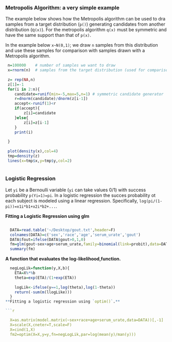 
### Metropolis Algorithm: a very simple example


The example below shows how the Metropolis algorithm can be used to dra samples from a target distribution (`p()`) generating candidates 
from another distribution (q`(x)`). For the metropolis algorithm `q(x)` must be symmetric and have the same support than that of `p(x)`.

In the example below `x~N(0,1)`; we draw `n` samples from this distribution and use these samples for comparison with samples drawn
with a Metropolis algorithm.

```r
 n=100000    # number of samples we want to draw
 x=rnorm(n)  # samples from the target distribution (used for comparison only).
 
 z= rep(NA,n) 
 z[1]=-1
 for(i in 2:n){
 	candidate=runif(min=-5,max=5,n=1) # symmetric candidate generator
 	r=dnorm(candidate)/dnorm(z[i-1])
 	accept<-runif(1)<r
 	if(accept){
 		z[i]=candidate
 	}else{
 		z[i]=z[i-1]
 	}
 	print(i)
 	
 }
 
 plot(density(x),col=4)
 tmp=density(z)
 lines(x=tmp$x,y=tmp$y,col=2)
 
```


### Logistic Regression

Let `yi` be a Bernoulli variable (`yi` can take values 0/1) with success probability `p(Yi=1)=pi`.
In a logistic regression the succes probability ot each subject is modeled using a linear regression. Specifically,
`log(pi/(1-pi))=x1i*b1+x2i*b2+...`.


**Fitting a Logistic Regression using glm**

```r	

  DATA=read.table('~/Desktop/gout.txt',header=F)
  colnames(DATA)=c('sex','race','age','serum_urate','gout')
  DATA$fout=ifelse(DATA$gout>0,1,0)
  fm=glm(gout~sex+age+serum_urate,family=binomial(link=probit),data=DATA)
  summary(fm)

```


**A function that evaluates the log-likelihood,function.**


```r
  negLogLik=function(y,X,b){
  	ETA=X%*%b
  	theta=exp(ETA)/(1+exp(ETA))
  	
  	logLik<-ifelse(y==1,log(theta),log(1-theta))
  	return(-sum(m(llogLike)))
  }
**Fitting a logistic regression using `optim()`.**

```r

  X=as.matrix(model.matrix(~sex+race+age+serum_urate,data=DATA))[,-1]
  X=scale(X,cneter=T,scale=F)
  X=cind(1,X)
  fm2=optim(X=X,y=y,fn=negLogLik,par=log(mean(y)/man(y)))
  
  
```
